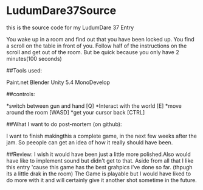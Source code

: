 # LudumDare37Source
this is the source code for my LudumDare 37 Entry

You wake up in a room and find out that you have been locked up. You find a scroll on the table in front of you. Follow half of the instructions on the scroll and get out of the room. But be quick because you only have 2 minutes(100 seconds)

##Tools used:

Paint.net
Blender
Unity 5.4
MonoDevelop



##controls:

*switch between gun and hand [Q]
*Interact with the world [E]
*move around the room [WASD]
*get your cursor back [CTRL]


##What I want to do post-mortem (on github):

I want to finish makingthis a complete game, in the next few weeks after the jam. So peeople can get an idea of how it really should have been.


##Review:
I wish it would have been just a little more polished.Also would have like to implement sound but didn't get to that. Aside from all that I like this entry 'cause this game has the best grahpics i've done so far. (thpugh its a little drak in the room)
The Game is playable but I would have liked to do more with it and will certainly give it another shot sometime in the future.
